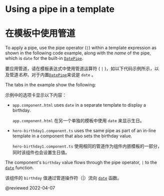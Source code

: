 # Using a pipe in a template

# 在模板中使用管道

To apply a pipe, use the pipe operator (`|`) within a template expression as shown in the following code example, along with the *name* of the pipe, which is `date` for the built-in [`DatePipe`](api/common/DatePipe).

要应用管道，请在模板表达式中使用管道运算符 ( `|` )，如以下代码示例所示，以及管道*名称*，对于内置[`DatePipe`](api/common/DatePipe)来说是 `date` 。

The tabs in the example show the following:

示例中的选项卡显示以下内容：

* `app.component.html` uses `date` in a separate template to display a birthday.

  `app.component.html` 在另一个单独的模板中使用 `date` 来显示生日。

* `hero-birthday1.component.ts` uses the same pipe as part of an in-line template in a component that also sets the birthday value.

  `hero-birthday1.component.ts` 使用相同的管道作为组件内嵌模板的一部分，同时该组件也会设置生日值。

<code-tabs>
    <code-pane header="src/app/app.component.html" region="hero-birthday-template" path="pipes/src/app/app.component.html"></code-pane>
    <code-pane header="src/app/hero-birthday1.component.ts" path="pipes/src/app/hero-birthday1.component.ts"></code-pane>
</code-tabs>

The component's `birthday` value flows through the pipe operator, `|` to the [`date`](api/common/DatePipe) function.

该组件的 `birthday` 值通过管道操作符（|）流向 [`date`](api/common/DatePipe) 函数。

@reviewed 2022-04-07